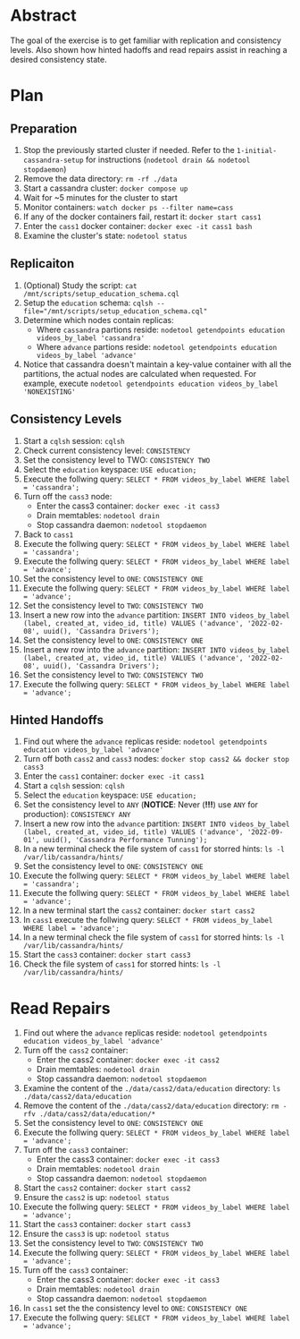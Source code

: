 # Abstract

The goal of the exercise is to get familiar with replication and consistency levels.
Also shown how hinted hadoffs and read repairs assist in reaching a desired consistency state.

# Plan

## Preparation

1. Stop the previously started cluster if needed. Refer to the `1-initial-cassandra-setup` for instructions (`nodetool drain && nodetool stopdaemon`)
1. Remove the data directory: `rm -rf ./data`
1. Start a cassandra cluster: `docker compose up`
1. Wait for ~5 minutes for the cluster to start
1. Monitor containers: `watch docker ps --filter name=cass`
1. If any of the docker containers fail, restart it: `docker start cass1`
1. Enter the `cass1` docker container: `docker exec -it cass1 bash`
1. Examine the cluster's state: `nodetool status`

## Replicaiton

1. (Optional) Study the script: `cat /mnt/scripts/setup_education_schema.cql`
1. Setup the `education` schema: `cqlsh --file="/mnt/scripts/setup_education_schema.cql"`
1. Determine which nodes contain replicas:
    - Where `cassandra` partions reside: `nodetool getendpoints education videos_by_label 'cassandra'`
    - Where `advance` partions reside: `nodetool getendpoints education videos_by_label 'advance'`
1. Notice that cassandra doesn't maintain a key-value container with all the partitions, the actual nodes are calculated when requested.
  For example, execute `nodetool getendpoints education videos_by_label 'NONEXISTING'`

## Consistency Levels

1. Start a `cqlsh` session: `cqlsh`
1. Check current consistency level: `CONSISTENCY`
1. Set the consistency level to TWO: `CONSISTENCY TWO`
1. Select the `education` keyspace: `USE education;`
1. Execute the follwing query: `SELECT * FROM videos_by_label WHERE label = 'cassandra';`
1. Turn off the `cass3` node:
    - Enter the cass3 container: `docker exec -it cass3`
    - Drain memtables: `nodetool drain`
    - Stop cassandra daemon: `nodetool stopdaemon`
1. Back to `cass1`
1. Execute the follwing query: `SELECT * FROM videos_by_label WHERE label = 'cassandra';`
1. Execute the follwing query: `SELECT * FROM videos_by_label WHERE label = 'advance';`
1. Set the consistency level to `ONE`: `CONSISTENCY ONE`
1. Execute the follwing query: `SELECT * FROM videos_by_label WHERE label = 'advance';`
1. Set the consistency level to `TWO`: `CONSISTENCY TWO`
1. Insert a new row into the `advance` partition: `INSERT INTO videos_by_label (label, created_at, video_id, title) VALUES ('advance', '2022-02-08', uuid(), 'Cassandra Drivers');`
1. Set the consistency level to `ONE`: `CONSISTENCY ONE`
1. Insert a new row into the `advance` partition: `INSERT INTO videos_by_label (label, created_at, video_id, title) VALUES ('advance', '2022-02-08', uuid(), 'Cassandra Drivers');`
1. Set the consistency level to `TWO`: `CONSISTENCY TWO`
1. Execute the follwing query: `SELECT * FROM videos_by_label WHERE label = 'advance';`

## Hinted Handoffs

1. Find out where the `advance` replicas reside: `nodetool getendpoints education videos_by_label 'advance'`
1. Turn off both `cass2` and `cass3` nodes: `docker stop cass2 && docker stop cass3`
1. Enter the `cass1` container: `docker exec -it cass1`
1. Start a `cqlsh` session: `cqlsh`
1. Select the `education` keyspace: `USE education;`
1. Set the consistency level to `ANY` (__NOTICE__: Never (__!!!__) use `ANY` for production): `CONSISTENCY ANY`
1. Insert a new row into the `advance` partition: `INSERT INTO videos_by_label (label, created_at, video_id, title) VALUES ('advance', '2022-09-01', uuid(), 'Cassandra Performance Tunning');`
1. In a new terminal check the file system of `cass1` for storred hints: `ls -l /var/lib/cassandra/hints/`
1. Set the consistency level to `ONE`: `CONSISTENCY ONE`
1. Execute the follwing query: `SELECT * FROM videos_by_label WHERE label = 'cassandra';`
1. Execute the follwing query: `SELECT * FROM videos_by_label WHERE label = 'advance';`
1. In a new terminal start the `cass2` container: `docker start cass2`
1. In `cass1` execute the follwing query: `SELECT * FROM videos_by_label WHERE label = 'advance';`
1. In a new terminal check the file system of `cass1` for storred hints: `ls -l /var/lib/cassandra/hints/`
1. Start the `cass3` container: `docker start cass3`
1. Check the file system of `cass1` for storred hints: `ls -l /var/lib/cassandra/hints/`

# Read Repairs

1. Find out where the `advance` replicas reside: `nodetool getendpoints education videos_by_label 'advance'`
1. Turn off the `cass2` container:
    - Enter the cass2 container: `docker exec -it cass2`
    - Drain memtables: `nodetool drain`
    - Stop cassandra daemon: `nodetool stopdaemon`
1. Examine the content of the `./data/cass2/data/education` directory: `ls ./data/cass2/data/education`
1. Remove the content of the `./data/cass2/data/education` directory: `rm -rfv ./data/cass2/data/education/*`
1. Set the consistency level to `ONE`: `CONSISTENCY ONE`
1. Execute the follwing query: `SELECT * FROM videos_by_label WHERE label = 'advance';`
1. Turn off the `cass3` container:
    - Enter the cass3 container: `docker exec -it cass3`
    - Drain memtables: `nodetool drain`
    - Stop cassandra daemon: `nodetool stopdaemon`
1. Start the `cass2` container: `docker start cass2`
1. Ensure the `cass2` is up: `nodetool status`
1. Execute the follwing query: `SELECT * FROM videos_by_label WHERE label = 'advance';`
1. Start the `cass3` container: `docker start cass3`
1. Ensure the `cass3` is up: `nodetool status`
1. Set the consistency level to `TWO`: `CONSISTENCY TWO`
1. Execute the follwing query: `SELECT * FROM videos_by_label WHERE label = 'advance';`
1. Turn off the `cass3` container:
    - Enter the cass3 container: `docker exec -it cass3`
    - Drain memtables: `nodetool drain`
    - Stop cassandra daemon: `nodetool stopdaemon`
1. In `cass1` set the the consistency level to `ONE`: `CONSISTENCY ONE`
1. Execute the follwing query: `SELECT * FROM videos_by_label WHERE label = 'advance';`
